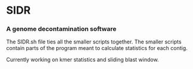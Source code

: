 # SIDR
### A genome decontamination software

The SIDR.sh file ties all the smaller scripts together. The smaller scripts contain parts of the program meant to calculate statistics for each contig.

Currently working on kmer statistics and sliding blast window.
